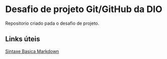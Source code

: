 # Desafio de projeto Git/GitHub da DIO
Repositorio criado pada o desafio de projeto.

## Links úteis
[Sintaxe Basica Markdown](https://markdown.net.br/sintaxe-basica/)
